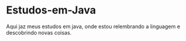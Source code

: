 # Estudos-em-Java
Aqui jaz meus estudos em java, onde estou relembrando a linguagem e descobrindo novas coisas.
